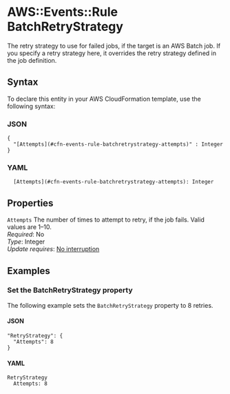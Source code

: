 # AWS::Events::Rule BatchRetryStrategy<a name="aws-properties-events-rule-batchretrystrategy"></a>

The retry strategy to use for failed jobs, if the target is an AWS Batch job\. If you specify a retry strategy here, it overrides the retry strategy defined in the job definition\.

## Syntax<a name="aws-properties-events-rule-batchretrystrategy-syntax"></a>

To declare this entity in your AWS CloudFormation template, use the following syntax:

### JSON<a name="aws-properties-events-rule-batchretrystrategy-syntax.json"></a>

```
{
  "[Attempts](#cfn-events-rule-batchretrystrategy-attempts)" : Integer
}
```

### YAML<a name="aws-properties-events-rule-batchretrystrategy-syntax.yaml"></a>

```
  [Attempts](#cfn-events-rule-batchretrystrategy-attempts): Integer
```

## Properties<a name="aws-properties-events-rule-batchretrystrategy-properties"></a>

`Attempts` <a name="cfn-events-rule-batchretrystrategy-attempts"></a>
The number of times to attempt to retry, if the job fails\. Valid values are 1–10\.  
_Required_: No  
_Type_: Integer  
_Update requires_: [No interruption](https://docs.aws.amazon.com/AWSCloudFormation/latest/UserGuide/using-cfn-updating-stacks-update-behaviors.html#update-no-interrupt)

## Examples<a name="aws-properties-events-rule-batchretrystrategy--examples"></a>

### Set the BatchRetryStrategy property<a name="aws-properties-events-rule-batchretrystrategy--examples--Set_the_BatchRetryStrategy_property"></a>

The following example sets the `BatchRetryStrategy` property to 8 retries\.

#### JSON<a name="aws-properties-events-rule-batchretrystrategy--examples--Set_the_BatchRetryStrategy_property--json"></a>

```
"RetryStrategy": {
  "Attempts": 8
}
```

#### YAML<a name="aws-properties-events-rule-batchretrystrategy--examples--Set_the_BatchRetryStrategy_property--yaml"></a>

```
RetryStrategy
  Attempts: 8
```
